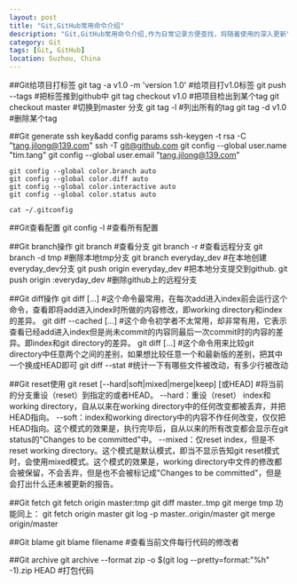 ```yaml
---
layout: post
title: "Git,GitHub常用命令介绍"
description: "Git,GitHub常用命令介绍,作为日常记录方便查找，将随着使用的深入更新"
category: Git
tags: [Git, GitHub]
location: Suzhou, China
---
```


##Git给项目打标签
	git tag -a v1.0 -m 'version 1.0'        #给项目打v1.0标签
	git push --tags          #把标签推到github中
	git tag checkout v1.0     #把项目检出到某个tag
	git checkout master    #切换到master 分支
	git tag -l                    #列出所有的tag
	git tag -d v1.0            #删除某个tag

##Git generate ssh key&add config params
	ssh-keygen -t rsa -C "tang.jilong@139.com"
	ssh -T git@github.com
	git config --global user.name "tim.tang"
	git config --global user.email "tang.jilong@139.com"

	git config --global color.branch auto
	git config --global color.diff auto
	git config --global color.interactive auto
	git config --global color.status auto

	cat ~/.gitconfig

##Git查看配置
	git config -l             #查看所有配置

##Git branch操作
	git branch                 #查看分支
	git branch -r              #查看远程分支
	git branch -d tmp        #删除本地tmp分支
	git branch everyday_dev  #在本地创建everyday_dev分支
	git push origin everyday_dev  #把本地分支提交到github.
	git push origin :everyday_dev   #删除github上的远程分支

##Git diff操作
	git diff [<path>...]  #这个命令最常用，在每次add进入index前会运行这个命令，查看即将add进入index时所做的内容修改，即working directory和index的差异。
	git diff --cached [<path>...]   #这个命令初学者不太常用，却非常有用，它表示查看已经add进入index但是尚未commit的内容同最后一次commit时的内容的差异。即index和git directory的差异。
	git diff <commit> <commit> [<path>...]   #这个命令用来比较git directory中任意两个<commit>之间的差别，如果想比较任意一个<commit>和最新版的差别，把其中一个<commit>换成HEAD即可
	git diff --stat     #统计一下有哪些文件被改动，有多少行被改动

##Git reset使用
	git reset [--hard|soft|mixed|merge|keep] [<commit>或HEAD] #将当前的分支重设（reset）到指定的<commit>或者HEAD。
	--hard：重设（reset） index和working directory，自从<commit>以来在working directory中的任何改变都被丢弃，并把HEAD指向<commit>。
	--soft：index和working directory中的内容不作任何改变，仅仅把HEAD指向<commit>。这个模式的效果是，执行完毕后，自从<commit>以来的所有改变都会显示在git status的"Changes to be committed"中。
	--mixed：仅reset index，但是不reset working directory。这个模式是默认模式，即当不显示告知git reset模式时，会使用mixed模式。这个模式的效果是，working directory中文件的修改都会被保留，不会丢弃，但是也不会被标记成"Changes to be committed"，但是会打出什么还未被更新的报告。

##Git fetch
	git fetch origin master:tmp
	git diff master..tmp
	git merge tmp
	功能同上：
	git fetch origin master
	git log -p master..origin/master
	git merge origin/master

##Git blame
	git blame filename    #查看当前文件每行代码的修改者

##Git archive
	git archive --format zip -o $(git log --pretty=format:"%h" -1).zip HEAD #打包代码
